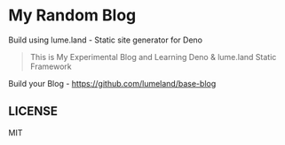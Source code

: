 # My Random Blog

Build using lume.land - Static site generator for Deno

> This is My Experimental Blog and Learning Deno & lume.land Static Framework

Build your Blog - <https://github.com/lumeland/base-blog>

## LICENSE

MIT
